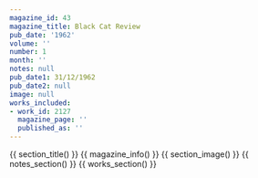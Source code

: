 ```yaml
---
magazine_id: 43
magazine_title: Black Cat Review
pub_date: '1962'
volume: ''
number: 1
month: ''
notes: null
pub_date1: 31/12/1962
pub_date2: null
image: null
works_included:
- work_id: 2127
  magazine_page: ''
  published_as: ''
---
```


{{ section_title() }}
{{ magazine_info() }}
{{ section_image() }}
{{ notes_section() }}
{{ works_section() }}
